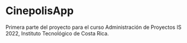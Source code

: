 # CinepolisApp
Primera parte del proyecto para el curso Administración de Proyectos IS 2022, Instituto Tecnológico de Costa Rica.
